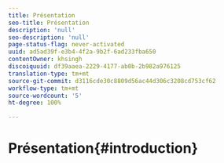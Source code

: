 ```yaml
---
title: Présentation
seo-title: Présentation
description: 'null'
seo-description: 'null'
page-status-flag: never-activated
uuid: ad5ad39f-e3b4-4f2a-9b2f-6ad233fba650
contentOwner: khsingh
discoiquuid: df39aaea-2229-4177-ab0b-2b982a976125
translation-type: tm+mt
source-git-commit: d3116cde30c8809d56ac44d306c3208cd753cf62
workflow-type: tm+mt
source-wordcount: '5'
ht-degree: 100%

---
```



# Présentation{#introduction}


